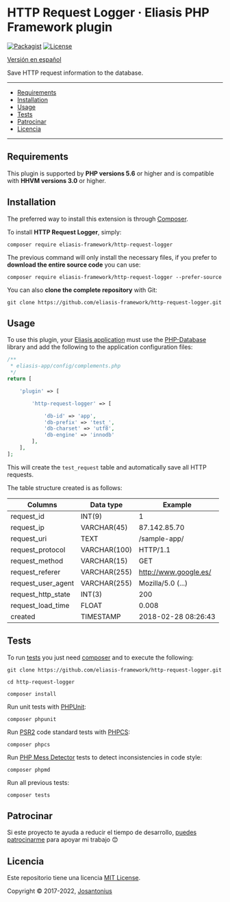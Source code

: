 # HTTP Request Logger · Eliasis PHP Framework plugin

[![Packagist](https://img.shields.io/packagist/v/eliasis-framework/http-request-logger.svg)](https://packagist.org/packages/eliasis-framework/http-request-logger)
[![License](https://img.shields.io/packagist/l/eliasis-framework/http-request-logger.svg)](https://github.com/eliasis-framework/http-request-logger/blob/master/LICENSE)

[Versión en español](README-ES.md)

Save HTTP request information to the database.

---

- [Requirements](#requirements)
- [Installation](#installation)
- [Usage](#usage)
- [Tests](#tests)
- [Patrocinar](#patrocinar)
- [Licencia](#licencia)

---

## Requirements

This plugin is supported by **PHP versions 5.6** or higher and is compatible with **HHVM versions 3.0** or higher.

## Installation

The preferred way to install this extension is through [Composer](http://getcomposer.org/download/).

To install **HTTP Request Logger**, simply:

    composer require eliasis-framework/http-request-logger

The previous command will only install the necessary files, if you prefer to **download the entire source code** you can use:

    composer require eliasis-framework/http-request-logger --prefer-source

You can also **clone the complete repository** with Git:

    git clone https://github.com/eliasis-framework/http-request-logger.git

## Usage

To use this plugin, your [Eliasis application](https://github.com/eliasis-framework/eliasis) must use the [PHP-Database](https://eliasis-framework.github.io/eliasis/v1.1.3/lang/en/#libraries-Database) library and add the following to the application configuration files:

```php
/**
 * eliasis-app/config/complements.php
 */
return [

    'plugin' => [

        'http-request-logger' => [

            'db-id' => 'app',
            'db-prefix' => 'test_',
            'db-charset' => 'utf8',
            'db-engine' => 'innodb'
        ],
    ],
];
```

This will create the `test_request` table and automatically save all HTTP requests.

The table structure created is as follows:

| Columns | Data type | Example |
| --- | --- | --- |
| request_id | INT(9) | 1 |
| request_ip | VARCHAR(45) | 87.142.85.70 |
| request_uri | TEXT | /sample-app/ |
| request_protocol | VARCHAR(100) | HTTP/1.1 |
| request_method | VARCHAR(15) | GET |
| request_referer | VARCHAR(255) | <http://www.google.es/> |
| request_user_agent | VARCHAR(255) | Mozilla/5.0 (...) |
| request_http_state | INT(3) | 200 |
| request_load_time | FLOAT | 0.008 |
| created | TIMESTAMP | 2018-02-28 08:26:43 |

## Tests

To run [tests](tests) you just need [composer](http://getcomposer.org/download/) and to execute the following:

    git clone https://github.com/eliasis-framework/http-request-logger.git
    
    cd http-request-logger

    composer install

Run unit tests with [PHPUnit](https://phpunit.de/):

    composer phpunit

Run [PSR2](http://www.php-fig.org/psr/psr-2/) code standard tests with [PHPCS](https://github.com/squizlabs/PHP_CodeSniffer):

    composer phpcs

Run [PHP Mess Detector](https://phpmd.org/) tests to detect inconsistencies in code style:

    composer phpmd

Run all previous tests:

    composer tests

## Patrocinar

Si este proyecto te ayuda a reducir el tiempo de desarrollo,
[puedes patrocinarme](https://github.com/josantonius/lang/es-ES/README.md#patrocinar)
para apoyar mi trabajo :blush:

## Licencia

Este repositorio tiene una licencia [MIT License](LICENSE).

Copyright © 2017-2022, [Josantonius](https://github.com/josantonius/lang/es-ES/README.md#contacto)

